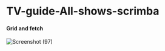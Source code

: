 # TV-guide-All-shows-scrimba
#### Grid and fetch

![Screenshot (97)](https://user-images.githubusercontent.com/85759426/144746928-76c27333-e88e-4c97-aef2-6f713075c726.png)
